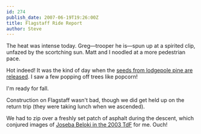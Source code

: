 ```yaml
---
id: 274
publish_date: 2007-06-19T19:26:00Z
title: Flagstaff Ride Report
author: Steve
---
```

The heat was intense today. Greg—trooper he is—spun up at a spirited clip, unfazed by the scortching sun. Matt and I noodled at a more pedestrian pace.

Hot indeed! It was the kind of day when the [seeds from lodgepole pine are released](http://www.fs.fed.us/r6/colville/hfi/ecosystems/index.shtml). I saw a few popping off trees like popcorn!

I'm ready for fall.

Construction on Flagstaff wasn't bad, though we did get held up on the return trip (they were taking lunch when we ascended).

We had to zip over a freshly set patch of asphalt during the descent, which conjured images of [Joseba Beloki in the 2003 TdF](http://www.youtube.com/watch?v=h_8m5-sR6I4) for me. Ouch!